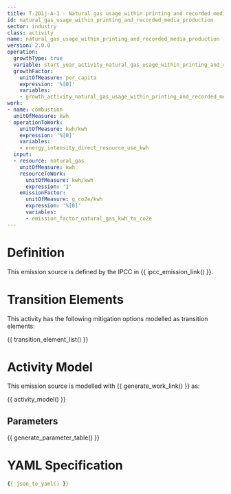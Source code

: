 ```yaml
---
title: T-2D1j-A-1 - Natural gas usage within printing and recorded media production
id: natural_gas_usage_within_printing_and_recorded_media_production
sector: industry
class: activity
name: natural_gas_usage_within_printing_and_recorded_media_production
version: 2.0.0
operation:
  growthType: true
  variable: start_year_activity_natural_gas_usage_within_printing_and_recorded_media_production
  growthFactor:
    unitOfMeasure: per_capita
    expression: '%[0]'
    variables:
    - growth_activity_natural_gas_usage_within_printing_and_recorded_media_production
work:
- name: combustion
  unitOfMeasure: kwh
  operationToWork:
    unitOfMeasure: kwh/kwh
    expression: '%[0]'
    variables:
    - energy_intensity_direct_resource_use_kwh
  input:
  - resource: natural_gas
    unitOfMeasure: kwh
    resourceToWork:
      unitOfMeasure: kwh/kwh
      expression: '1'
    emissionFactor:
      unitOfMeasure: g_co2e/kwh
      expression: '%[0]'
      variables:
      - emission_factor_natural_gas_kwh_to_co2e
---
```



# Definition
This emission source is defined by the IPCC in {{ ipcc_emission_link() }}.

# Transition Elements

This activity has the following mitigation options modelled as transition elements:

{{ transition_element_list() }}

# Activity Model
This emission source is modelled with {{ generate_work_link() }} as:

{{ activity_model() }}

## Parameters

{{ generate_parameter_table() }}

# YAML Specification

```yaml
{{ json_to_yaml() }}
```

